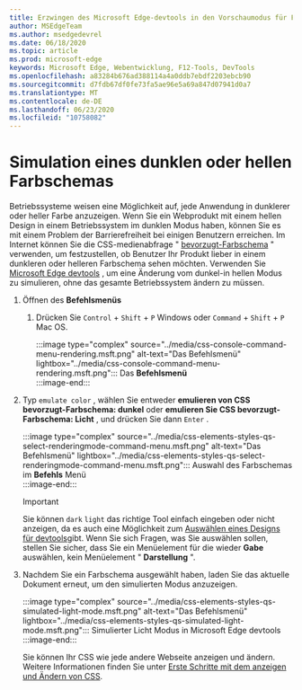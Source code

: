 ```yaml
---
title: Erzwingen des Microsoft Edge-devtools in den Vorschaumodus für Farbschemas (CSS bevorzugt Farbschema)
author: MSEdgeTeam
ms.author: msedgedevrel
ms.date: 06/18/2020
ms.topic: article
ms.prod: microsoft-edge
keywords: Microsoft Edge, Webentwicklung, F12-Tools, DevTools
ms.openlocfilehash: a83284b676ad388114a4a0ddb7ebdf2203ebcb90
ms.sourcegitcommit: d7fdb67df0fe73fa5ae96e5a69a847d07941d0a7
ms.translationtype: MT
ms.contentlocale: de-DE
ms.lasthandoff: 06/23/2020
ms.locfileid: "10758082"
---
```

# Simulation eines dunklen oder hellen Farbschemas  

Betriebssysteme weisen eine Möglichkeit auf, jede Anwendung in dunklerer oder heller Farbe anzuzeigen.  Wenn Sie ein Webprodukt mit einem hellen Design in einem Betriebssystem im dunklen Modus haben, können Sie es mit einem Problem der Barrierefreiheit bei einigen Benutzern erreichen.  Im Internet können Sie die CSS-medienabfrage " [bevorzugt-Farbschema][MDNPrefersColorScheme] " verwenden, um festzustellen, ob Benutzer Ihr Produkt lieber in einem dunkleren oder helleren Farbschema sehen möchten.  Verwenden Sie [Microsoft Edge devtools][DevtoolsGuideChromiumMain] , um eine Änderung vom dunkel-in hellen Modus zu simulieren, ohne das gesamte Betriebssystem ändern zu müssen.  

1.  Öffnen des **Befehlsmenüs**  
    1.  Drücken Sie `Control` + `Shift` + `P` Windows oder `Command` + `Shift` + `P` Mac OS.  
        
        :::image type="complex" source="../media/css-console-command-menu-rendering.msft.png" alt-text="Das Befehlsmenü" lightbox="../media/css-console-command-menu-rendering.msft.png":::
           Das **Befehlsmenü**  
        :::image-end:::   
        
1.  Typ `emulate color` , wählen Sie entweder **emulieren von CSS bevorzugt-Farbschema: dunkel** oder **emulieren Sie CSS bevorzugt-Farbschema: Licht**  , und drücken Sie dann `Enter` .  
    
    :::image type="complex" source="../media/css-elements-styles-qs-select-renderingmode-command-menu.msft.png" alt-text="Das Befehlsmenü" lightbox="../media/css-elements-styles-qs-select-renderingmode-command-menu.msft.png":::
       Auswahl des Farbschemas im **Befehls** Menü  
    :::image-end:::  
    
    > [!IMPORTANT]
    > Sie können `dark` `light` das richtige Tool einfach eingeben oder nicht anzeigen, da es auch eine Möglichkeit zum [Auswählen eines Designs für devtools][DevtoolsGuideChromiumCustomizeDarkTheme]gibt.  Wenn Sie sich Fragen, was Sie auswählen sollen, stellen Sie sicher, dass Sie ein Menüelement für die wieder **Gabe** auswählen, kein Menüelement " **Darstellung** ".  

1.  Nachdem Sie ein Farbschema ausgewählt haben, laden Sie das aktuelle Dokument erneut, um den simulierten Modus anzuzeigen.  
    
    :::image type="complex" source="../media/css-elements-styles-qs-simulated-light-mode.msft.png" alt-text="Das Befehlsmenü" lightbox="../media/css-elements-styles-qs-simulated-light-mode.msft.png":::
       Simulierter Licht Modus in Microsoft Edge devtools  
    :::image-end:::  
    
    Sie können Ihr CSS wie jede andere Webseite anzeigen und ändern.  Weitere Informationen finden Sie unter [Erste Schritte mit dem anzeigen und Ändern von CSS][DevtoolsGuideChromiumCssIndex].  

<!-- links -->  

[DevtoolsGuideChromiumMain]: ../../devtools-guide-chromium.md "Microsoft Edge (Chrom)-Entwickler Tools Microsoft | Microsoft docs"  
[DevtoolsGuideChromiumCustomizeDarkTheme]: ../customize/dark-theme.md "Aktivieren des dunklen Designs in Microsoft Edge devtools | Microsoft docs"
[DevtoolsGuideChromiumCssIndex]: ../css/index.md "Erste Schritte mit dem anzeigen und Ändern von CSS | Microsoft docs"  

[MDNPrefersColorScheme]: https://developer.mozilla.org/docs/Web/CSS/@media/prefers-color-scheme "bevorzugt-Farbschema | MDN"  
